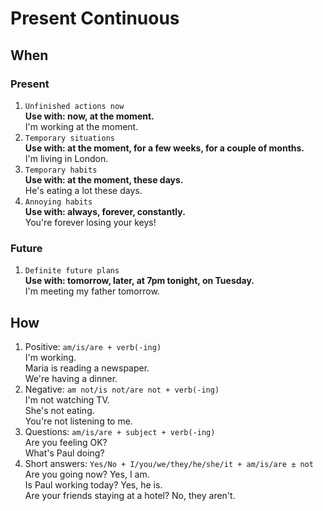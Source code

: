 # Present Continuous
## When
### Present
1. `Unfinished actions now`  
<b>Use with: now, at the moment.</b>  
I'm working at the moment.
2. `Temporary situations`  
<b>Use with: at the moment, for a few weeks, for a couple of months.</b>  
I'm living in London.
3. `Temporary habits`  
<b>Use with: at the moment, these days.</b>  
He's eating a lot these days.
4. `Annoying habits`  
<b>Use with: always, forever, constantly.</b>  
You're forever losing your keys!  
### Future
1. `Definite future plans`  
<b>Use with: tomorrow, later, at 7pm tonight, on Tuesday.</b>  
I'm meeting my father tomorrow.
## How
1. Positive: `am/is/are + verb(-ing)`  
I'm working.  
Maria is reading a newspaper.  
We're having a dinner.
2. Negative: `am not/is not/are not + verb(-ing)`  
I'm not watching TV.  
She's not eating.  
You're not listening to me.
3. Questions: `am/is/are + subject + verb(-ing)`  
Are you feeling OK?  
What's Paul doing?
4. Short answers: `Yes/No + I/you/we/they/he/she/it + am/is/are ± not`  
Are you going now? Yes, I am.  
Is Paul working today? Yes, he is.  
Are your friends staying at a hotel? No, they aren't.
